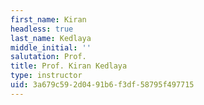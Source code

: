 ```yaml
---
first_name: Kiran
headless: true
last_name: Kedlaya
middle_initial: ''
salutation: Prof.
title: Prof. Kiran Kedlaya
type: instructor
uid: 3a679c59-2d04-91b6-f3df-58795f497715
---
```

